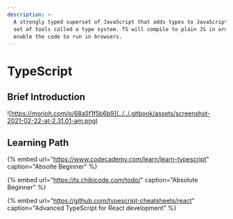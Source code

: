 ```yaml
---
description: >-
  A strongly typed superset of JavaScript that adds types to JavaScript using a
  set of tools called a type system. TS will compile to plain JS in order to
  enable the code to run in browsers.
---
```


# TypeScript

## Brief Introduction 

![https://morioh.com/p/68a5f1f5b6b9](../../.gitbook/assets/screenshot-2021-02-22-at-2.31.01-am.png)





## Learning Path

{% embed url="https://www.codecademy.com/learn/learn-typescript" caption="Absolte Beginner" %}



{% embed url="https://ts.chibicode.com/todo/" caption="Absolute Beginner" %}



{% embed url="https://github.com/typescript-cheatsheets/react" caption="Advanced TypeScript for React development" %}







